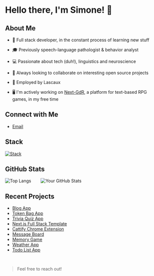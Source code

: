 # Hello there, I'm Simone! 👋

## About Me
- 🌱 Full stack developer, in the constant process of learning new stuff
- 🎓 Previously speech-language pathologist & behavior analyst
- 💻 Passionate about tech (duh!), linguistics and neuroscience
- 🔎 Always looking to collaborate on interesting open source projects
  
- 💼 Employed by Lascaux
- 🖥️ I'm actively working on [Next-GdR](https://github.com/simonetimi/next-gdr), a platform for text-based RPG games, in my free time

## Connect with Me
- [Email](mailto:simonetimi.dev@gmail.com)

## Stack
[![Stack](https://skillicons.dev/icons?i=js,ts,react,nextjs,angular,nodejs,express,tailwind,postgres,mongodb,python,java,spring,mysql&perline=5)](https://skillicons.dev)

## GitHub Stats
![Top Langs](https://github-readme-stats.vercel.app/api/top-langs/?username=simonetimi&layout=donut)&nbsp; &nbsp; &nbsp; &nbsp;
![Your GitHub Stats](https://github-readme-stats.vercel.app/api?username=simonetimi&show_icons=true&hide_rank=true)

## Recent Projects
- [Blog App](https://github.com/simonetimi/blog-app)
- [Token Bag App](https://github.com/simonetimi/token-app-rpg)
- [Trivia Quiz App](https://github.com/simonetimi/cs50x-final-project)
- [Next.js Full Stack Template](https://github.com/simonetimi/nextjs-authjs-template)
- [Cattify Chrome Extension](https://github.com/simonetimi/cattify)
- [Message Board](https://github.com/simonetimi/message-board)
- [Memory Game](https://github.com/simonetimi/memory-game)
- [Weather App](https://github.com/simonetimi/weather-app)
- [Todo List App](https://github.com/simonetimi/todo-list-app)

<br>

> Feel free to reach out!
